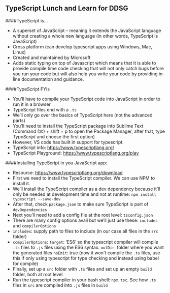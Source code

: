 ## TypeScript Lunch and Learn for DDSG

####TypeScript is…
- A superset of JavaScript – meaning it extends the JavaScript language without creating a whole new language (in other words, TypeScript is JavaScript)
- Cross platform (can develop typescript apps using Windows, Mac, Linux)
- Created and maintained by Microsoft
- Adds static typing on top of Javascript which means that it is able to provide compile time code checking that will not only catch bugs before you run your code but will also help you write your code by providing in-line documentation and guidance. 

####TypeScript FYIs
- You’ll have to compile your TypeScript code into JavaScript in order to run it in a browser
- TypeScript files end with a `.ts`
- We’ll only go over the basics of TypeScript here (not the advanced parts)
- You'll need to install the TypeScript package into Sublime Text (Command (⌘) + shift + p to open the Package Manager, after that, type *TypeScript* and choose the first option)
- However, VS code has built in support for typescript.
- TypeScript info: https://www.typescriptlang.org/
- TypeScript Playground: https://www.typescriptlang.org/play

####Installing TypeScript in you JavaScript app:
- Resource: https://www.typescriptlang.org/download
- First we need to install the TypeScript compiler. We can use NPM to install it.
- We’ll install the TypeScript compiler as a dev dependency because it’ll only be needed at development time and not at runtime: `npm install typescript --save-dev`
- After that, check `package.json` to make sure TypeScript is part of `devDependencies`
- Next you’ll need to add a config file at the root level: `tsconfig.json`
- There are many config options avail but we’ll just use these: `includes` and `compilerOptions`
- `includes`: supply path to files to include (in our case all files in the `src` folder)
- `compilerOptions`: `target`: ‘ES6’ so the typescript compiler will compile `.ts` files to `.js` files using the ES6 syntax. `outDir`: folder where you want the generated files
`noEmit`: true (now it won't compile the `.ts` files, use this if only using typescript for type checking and instead using babel for compile)
- Finally, set up a `src` folder with `.ts` files and set up an empty `build` folder, both at root level
- Run the typescript compiler in your bash shell: `npx tsc`. See how `.ts` files in `src` are compiled into `.js` files in `build` 
